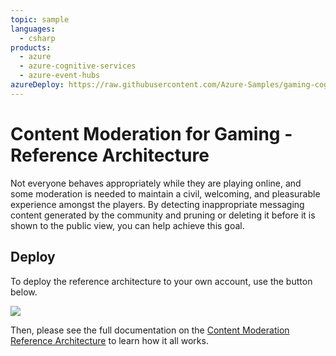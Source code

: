 ```yaml
---
topic: sample
languages:
  - csharp
products:
  - azure
  - azure-cognitive-services
  - azure-event-hubs
azureDeploy: https://raw.githubusercontent.com/Azure-Samples/gaming-cognitive-services-content-moderation/master/azuredeploy.json
---
```


# Content Moderation for Gaming - Reference Architecture

Not everyone behaves appropriately while they are playing online, and some moderation is needed to maintain a civil, welcoming, and pleasurable experience amongst the players. By detecting inappropriate messaging content generated by the community and pruning or deleting it before it is shown to the public view, you can help achieve this goal.

## Deploy

To deploy the reference architecture to your own account, use the button below.

<a href="https://portal.azure.com/#create/Microsoft.Template/uri/https%3a%2f%2fraw.githubusercontent.com%2fAzure-Samples%2fgaming-cognitive-services-content-moderation%2fmaster%2fazuredeploy.json" target="_blank"><img src="https://azuredeploy.net/deploybutton.png"/></a>

Then, please see the full documentation on the [Content Moderation Reference Architecture](https://docs.microsoft.com/gaming/azure/reference-architectures/cognitive-content-moderation) to learn how it all works.
